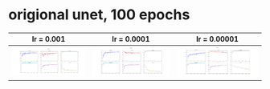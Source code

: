 # origional unet, 100 epochs


lr = 0.001 | lr = 0.0001 | lr = 0.00001
------------ | ------------- | -------------
![val_n1](20200416_223905_normal_unet_Adam_e100_lr0.001/val_n1.svg) | ![val_n1](20200418_192904_normal_unet_Adam_e100_lr0.0001/val_n1.svg) |![val_n1](20200420_184537_normal_unet_e100_lr1e-05/val_n1.svg)
